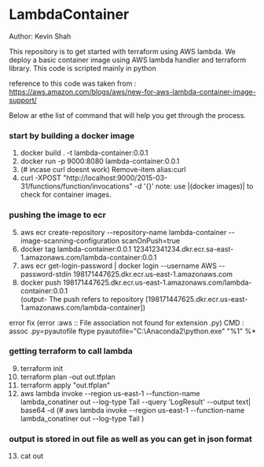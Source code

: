 ﻿# LambdaContainer

Author: Kevin Shah

This repository is to get started with terraform using AWS lambda. We deploy a basic container image using AWS lambda handler and terraform library. 
This code is scripted mainly in python

reference to this code was taken from : https://aws.amazon.com/blogs/aws/new-for-aws-lambda-container-image-support/

Below ar ethe list of command that will help you get through the process.


### start by building a docker image 

1. docker build . -t lambda-container:0.0.1
2. docker run -p 9000:8080 lambda-container:0.0.1
3. (# incase curl doesnt work)
    Remove-item alias:curl
4. curl -XPOST "http://localhost:9000/2015-03-31/functions/function/invocations" -d '{}'
note: use |(docker images)| to check for container images. 

### pushing the image to ecr 


5. aws ecr create-repository --repository-name lambda-container --image-scanning-configuration scanOnPush=true
6. docker tag lambda-container:0.0.1 123412341234.dkr.ecr.sa-east-1.amazonaws.com/lambda-container:0.0.1
7. aws ecr get-login-password | docker login --username AWS --password-stdin 198171447625.dkr.ecr.us-east-1.amazonaws.com
8. docker push 198171447625.dkr.ecr.us-east-1.amazonaws.com/lambda-container:0.0.1  
(output- The push refers to repository [198171447625.dkr.ecr.us-east-1.amazonaws.com/lambda-container])


error fix  (error :aws :: File association not found for extension .py)
CMD :
    assoc .py=pyautofile
    ftype pyautofile="C:\Anaconda2\python.exe" "%1" %*

### getting terraform to call lambda 

9. terraform init
10. terraform plan -out out.tfplan
11. terraform apply "out.tfplan"
12. aws lambda invoke --region us-east-1 --function-name lambda_conatiner out --log-type Tail --query 'LogResult' --output text| base64 -d (# aws lambda invoke --region us-east-1 --function-name lambda_conatiner out --log-type Tail )

### output is stored in out file as well as you can get in json format
13. cat out
